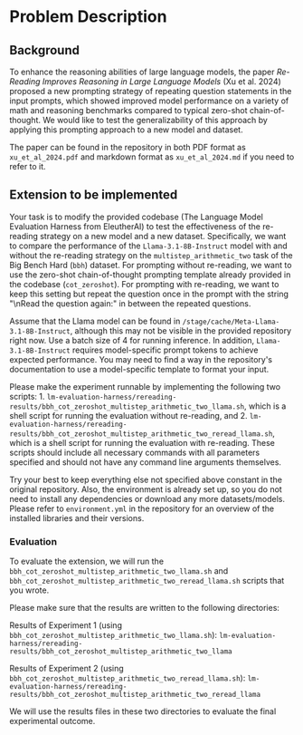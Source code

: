 # Problem Description

## Background
To enhance the reasoning abilities of large language models, the paper *Re-Reading Improves Reasoning in Large Language Models* (Xu et al. 2024) proposed a new prompting strategy of repeating question statements in the input prompts, which showed improved model performance on a variety of math and reasoning benchmarks compared to typical zero-shot chain-of-thought. We would like to test the generalizability of this approach by applying this prompting approach to a new model and dataset.

The paper can be found in the repository in both PDF format as `xu_et_al_2024.pdf` and markdown format as `xu_et_al_2024.md` if you need to refer to it.

## Extension to be implemented
Your task is to modify the provided codebase (The Language Model Evaluation Harness from EleutherAI) to test the effectiveness of the re-reading strategy on a new model and a new dataset. Specifically, we want to compare the performance of the `Llama-3.1-8B-Instruct` model with and without the re-reading strategy on the `multistep_arithmetic_two` task of the Big Bench Hard (`bbh`) dataset. For prompting without re-reading, we want to use the zero-shot chain-of-thought prompting template already provided in the codebase (`cot_zeroshot`). For prompting with re-reading, we want to keep this setting but repeat the question once in the prompt with the string "\nRead the question again:" in between the repeated questions.

Assume that the Llama model can be found in `/stage/cache/Meta-Llama-3.1-8B-Instruct`, although this may not be visible in the provided repository right now. Use a batch size of 4 for running inference. In addition, `Llama-3.1-8B-Instruct` requires model-specific prompt tokens to achieve expected performance. You may need to find a way in the repository's documentation to use a model-specific template to format your input.

Please make the experiment runnable by implementing the following two scripts: 1. `lm-evaluation-harness/rereading-results/bbh_cot_zeroshot_multistep_arithmetic_two_llama.sh`, which is a shell script for running the evaluation without re-reading, and 2. `lm-evaluation-harness/rereading-results/bbh_cot_zeroshot_multistep_arithmetic_two_reread_llama.sh`, which is a shell script for running the evaluation with re-reading. These scripts should include all necessary commands with all parameters specified and should not have any command line arguments themselves.

Try your best to keep everything else not specified above constant in the original repository. Also, the environment is already set up, so you do not need to install any dependencies or download any more datasets/models. Please refer to `environment.yml` in the repository for an overview of the installed libraries and their versions.

### Evaluation
To evaluate the extension, we will run the `bbh_cot_zeroshot_multistep_arithmetic_two_llama.sh` and `bbh_cot_zeroshot_multistep_arithmetic_two_reread_llama.sh` scripts that you wrote.

Please make sure that the results are written to the following directories:

Results of Experiment 1 (using `bbh_cot_zeroshot_multistep_arithmetic_two_llama.sh`): `lm-evaluation-harness/rereading-results/bbh_cot_zeroshot_multistep_arithmetic_two_llama`

Results of Experiment 2 (using `bbh_cot_zeroshot_multistep_arithmetic_two_reread_llama.sh`): `lm-evaluation-harness/rereading-results/bbh_cot_zeroshot_multistep_arithmetic_two_reread_llama`

We will use the results files in these two directories to evaluate the final experimental outcome. 